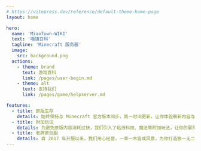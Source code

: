 ```yaml
---
# https://vitepress.dev/reference/default-theme-home-page
layout: home

hero:
  name: 'MiaoTown-WIKI'
  text: '喵镇百科'
  tagline: 'Minecraft 服务器'
  image:
    src: background.png
  actions:
    - theme: brand
      text: 游戏百科
      link: /pages/user-begin.md
    - theme: alt
      text: 支持我们
      link: /pages/game/helpserver.md

features:
  - title: 原版生存
    details: 始终保持与 Minecraft 官方版本同步，第一时间更新，让你体验最新内容与玩法。
  - title: 附加玩法
    details: 为避免原版内容消耗过快，我们引入了粘液科技、魔法等附加玩法，让你的冒险之旅永不枯燥。
  - title: 老牌原创服
    details: 自 2017 年开服以来，我们用心经营，一草一木皆成风景，为你打造独一无二的 Minecraft 家园。
---
```

